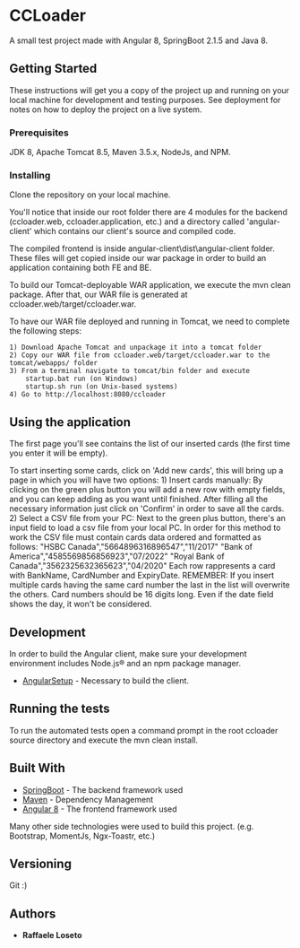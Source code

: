 # CCLoader

A small test project made with Angular 8, SpringBoot 2.1.5 and Java 8.

## Getting Started

These instructions will get you a copy of the project up and running on your local machine for development and testing purposes. See deployment for notes on how to deploy the project on a live system.

### Prerequisites

JDK 8, Apache Tomcat 8.5, Maven 3.5.x, NodeJs, and NPM.
                                                                                                                                                                                                       
### Installing

Clone the repository on your local machine.

You'll notice that inside our root folder there are 4 modules for the backend (ccloader.web, ccloader.application, etc.) and a directory called 'angular-client' which contains our client's source and compiled code.

The compiled frontend is inside angular-client\dist\angular-client folder. These files will get copied inside our war package in order to build an application containing both FE and BE.

To build our Tomcat-deployable WAR application, we execute the mvn clean package. After that, our WAR file is generated at ccloader.web/target/ccloader.war.

To have our WAR file deployed and running in Tomcat, we need to complete the following steps:

    1) Download Apache Tomcat and unpackage it into a tomcat folder
    2) Copy our WAR file from ccloader.web/target/ccloader.war to the tomcat/webapps/ folder
    3) From a terminal navigate to tomcat/bin folder and execute
        startup.bat run (on Windows)
        startup.sh run (on Unix-based systems)
    4) Go to http://localhost:8080/ccloader

## Using the application

The first page you'll see contains the list of our inserted cards (the first time you enter it will be empty).

To start inserting some cards, click on 'Add new cards', this will bring up a page in which you will have two options:
	1) Insert cards manually: 
		By clicking on the green plus button you will add a new row with empty fields, and you can keep adding as you want until finished.
		After filling all the necessary information just click on 'Confirm' in order to save all the cards.
	2) Select a CSV file from your PC:
		Next to the green plus button, there's an input field to load a csv file from your local PC. In order for this method to work
		the CSV file must contain cards data ordered and formatted as follows:
			"HSBC Canada","5664896316896547","11/2017"
			"Bank of America","4585569856856923","07/2022"
			"Royal Bank of Canada","3562325632365623","04/2020"
		Each row rappresents a card with BankName, CardNumber and ExpiryDate.
		REMEMBER: 
			If you insert multiple cards having the same card number the last in the list will overwrite the others.
			Card numbers should be 16 digits long.
			Even if the date field shows the day, it won't be considered.

## Development

In order to build the Angular client, make sure your development environment includes Node.js® and an npm package manager.
* [AngularSetup](https://angular.io/guide/setup-local) - Necessary to build the client.

## Running the tests

To run the automated tests open a command prompt in the root ccloader source directory and execute the mvn clean install.

## Built With

* [SpringBoot](https://spring.io/projects/spring-boot) - The backend framework used
* [Maven](https://maven.apache.org/) - Dependency Management
* [Angular 8](https://angular.io/) - The frontend framework used

Many other side technologies were used to build this project. (e.g. Bootstrap, MomentJs, Ngx-Toastr, etc.)

## Versioning

Git :)

## Authors

* **Raffaele Loseto** 